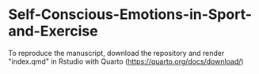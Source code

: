 # Self-Conscious-Emotions-in-Sport-and-Exercise

To reproduce the manuscript, download the repository and render "index.qmd" in Rstudio with Quarto (https://quarto.org/docs/download/)
